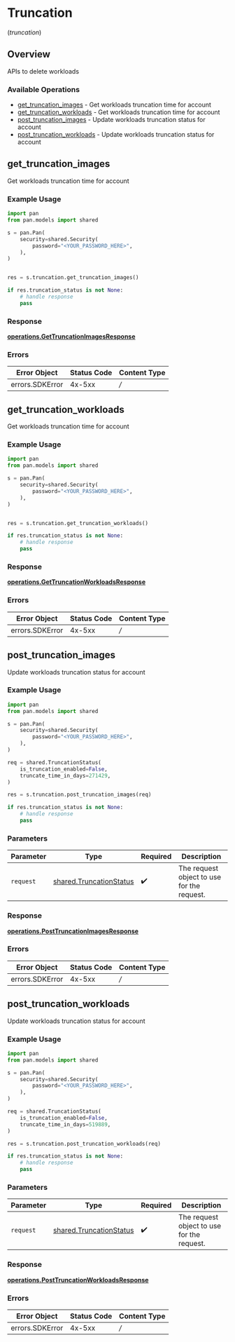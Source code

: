 # Truncation
(*truncation*)

## Overview

APIs to delete workloads

### Available Operations

* [get_truncation_images](#get_truncation_images) - Get workloads truncation time for account
* [get_truncation_workloads](#get_truncation_workloads) - Get workloads truncation time for account
* [post_truncation_images](#post_truncation_images) - Update workloads truncation status for account
* [post_truncation_workloads](#post_truncation_workloads) - Update workloads truncation status for account

## get_truncation_images

Get workloads truncation time for account

### Example Usage

```python
import pan
from pan.models import shared

s = pan.Pan(
    security=shared.Security(
        password="<YOUR_PASSWORD_HERE>",
    ),
)


res = s.truncation.get_truncation_images()

if res.truncation_status is not None:
    # handle response
    pass
```


### Response

**[operations.GetTruncationImagesResponse](../../models/operations/gettruncationimagesresponse.md)**
### Errors

| Error Object    | Status Code     | Content Type    |
| --------------- | --------------- | --------------- |
| errors.SDKError | 4x-5xx          | */*             |

## get_truncation_workloads

Get workloads truncation time for account

### Example Usage

```python
import pan
from pan.models import shared

s = pan.Pan(
    security=shared.Security(
        password="<YOUR_PASSWORD_HERE>",
    ),
)


res = s.truncation.get_truncation_workloads()

if res.truncation_status is not None:
    # handle response
    pass
```


### Response

**[operations.GetTruncationWorkloadsResponse](../../models/operations/gettruncationworkloadsresponse.md)**
### Errors

| Error Object    | Status Code     | Content Type    |
| --------------- | --------------- | --------------- |
| errors.SDKError | 4x-5xx          | */*             |

## post_truncation_images

Update workloads truncation status for account

### Example Usage

```python
import pan
from pan.models import shared

s = pan.Pan(
    security=shared.Security(
        password="<YOUR_PASSWORD_HERE>",
    ),
)

req = shared.TruncationStatus(
    is_truncation_enabled=False,
    truncate_time_in_days=271429,
)

res = s.truncation.post_truncation_images(req)

if res.truncation_status is not None:
    # handle response
    pass
```

### Parameters

| Parameter                                                          | Type                                                               | Required                                                           | Description                                                        |
| ------------------------------------------------------------------ | ------------------------------------------------------------------ | ------------------------------------------------------------------ | ------------------------------------------------------------------ |
| `request`                                                          | [shared.TruncationStatus](../../models/shared/truncationstatus.md) | :heavy_check_mark:                                                 | The request object to use for the request.                         |


### Response

**[operations.PostTruncationImagesResponse](../../models/operations/posttruncationimagesresponse.md)**
### Errors

| Error Object    | Status Code     | Content Type    |
| --------------- | --------------- | --------------- |
| errors.SDKError | 4x-5xx          | */*             |

## post_truncation_workloads

Update workloads truncation status for account

### Example Usage

```python
import pan
from pan.models import shared

s = pan.Pan(
    security=shared.Security(
        password="<YOUR_PASSWORD_HERE>",
    ),
)

req = shared.TruncationStatus(
    is_truncation_enabled=False,
    truncate_time_in_days=519889,
)

res = s.truncation.post_truncation_workloads(req)

if res.truncation_status is not None:
    # handle response
    pass
```

### Parameters

| Parameter                                                          | Type                                                               | Required                                                           | Description                                                        |
| ------------------------------------------------------------------ | ------------------------------------------------------------------ | ------------------------------------------------------------------ | ------------------------------------------------------------------ |
| `request`                                                          | [shared.TruncationStatus](../../models/shared/truncationstatus.md) | :heavy_check_mark:                                                 | The request object to use for the request.                         |


### Response

**[operations.PostTruncationWorkloadsResponse](../../models/operations/posttruncationworkloadsresponse.md)**
### Errors

| Error Object    | Status Code     | Content Type    |
| --------------- | --------------- | --------------- |
| errors.SDKError | 4x-5xx          | */*             |
